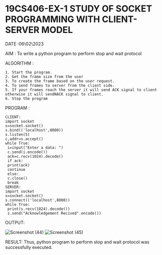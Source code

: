 # 19CS406-EX-1 STUDY OF SOCKET PROGRAMMING WITH CLIENT-SERVER MODEL

DATE :06\02\2023

AIM : To write a python program to perform stop and wait protocol


ALGORITHM :
```
1. Start the program.
2. Get the frame size from the user
3. To create the frame based on the user request.
4. To send frames to server from the client side.
5. If your frames reach the server it will send ACK signal to client
otherwise it will sendNACK signal to client.
6. Stop the program
```

PROGRAM :
```
CLIENT:
import socket
s=socket.socket()
s.bind(('localhost',8000))
s.listen(5)
c,addr=s.accept()
while True:
 i=input("Enter a data: ")
 c.send(i.encode())
 ack=c.recv(1024).decode()
 if ack:
 print(ack)
 continue
 else:
 c.close()
 break
SERVER:
import socket
s=socket.socket()
s.connect(('localhost',8000))
while True:
 print(s.recv(1024).decode())
 s.send("Acknowledgement Recived".encode())
```

OUTPUT:

![Screenshot (44)](https://github.com/ArpanBardhan/19CS406-EX-1/assets/119405037/af7a594f-4d29-48c4-a249-4cd89e87fc2d)
![Screenshot (45)](https://github.com/ArpanBardhan/19CS406-EX-1/assets/119405037/13dcb56e-79be-46cc-b8f5-4ff696300767)



RESULT: Thus, python program to perform stop and wait protocol was successfully executed.

